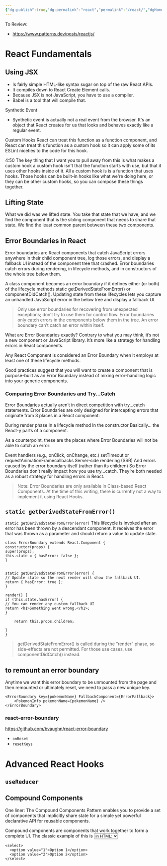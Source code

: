```yaml
---
{"dg-publish":true,"dg-permalink":"react","permalink":"/react/","dgHomeLink":true,"dgPassFrontmatter":false}
---
```





To Review:

- https://www.patterns.dev/posts/reactjs/

# React Fundamentals

## Using JSX

- Is fairly simple HTML-like syntax sugar on top of the raw React APIs.
- It compiles down to React Create Element calls.
- Because JSX is not JavaScript, you have to use a compiler.
- Babel is a tool that will compile that.

Synthetic Event

- Synthetic event is actually not a real event from the browser. It's an object that React creates for us that looks and behaves exactly like a regular event.

Custom Hooks
React can treat this function as a function component, and React can treat this function as a custom hook so it can apply some of its ESLint niceties to the code for this hook.

4:50 The key thing that I want you to pull away from this is what makes a custom hook a custom hook isn't that the function starts with use, but that it uses other hooks inside of it. All a custom hook is is a function that uses hooks. Those hooks can be built-in hooks like what we're doing here, or they can be other custom hooks, so you can compose these things together.

## Lifting State

What we did was we lifted state. You take that state that we have, and we find the component that is the sibling component that needs to share that state. We find the least common parent between these two components.

## Error Boundaries in React

Error boundaries are React components that catch JavaScript errors anywhere in their child component tree, log those errors, and display a fallback UI instead of the component tree that crashed. Error boundaries catch errors during rendering, in lifecycle methods, and in constructors of the whole tree below them.

A class component becomes an error boundary if it defines either (or both) of the lifecycle methods static getDerivedStateFromError() or componentDidCatch(). Updating state from these lifecycles lets you capture an unhandled JavaScript error in the below tree and display a fallback UI.

> Only use error boundaries for recovering from unexpected exceptions; don’t try to use them for control flow.
> Error boundaries only catch errors in the components below them in the tree. An error boundary can’t catch an error within itself.

What are Error Boundaries exactly? Contrary to what you may think, it’s not a new component or JavaScript library. It’s more like a strategy for handling errors in React components.

Any React Component is considered an Error Boundary when it employs at least one of these lifecycle methods.

Good practices suggest that you will want to create a component that is purpose-built as an Error Boundary instead of mixing error-handling logic into your generic components.

### Comparing Error Boundaries and Try...Catch

Error Boundaries actually aren’t in direct competition with try...catch statements. Error Boundaries are only designed for intercepting errors that originate from 3 places in a React component:

During render phase
In a lifecycle method
In the constructor
Basically… the React-y parts of a component.

As a counterpoint, these are the places where Error Boundaries will not be able to catch an error:

Event handlers (e.g., onClick, onChange, etc.)
setTimeout or requestAnimationFramecallbacks
Server-side rendering (SSR)
And errors caused by the error boundary itself (rather than its children)
So Error Boundaries don’t really impact how you use try...catch. They’re both needed as a robust strategy for handling errors in React.

> Note: Error Boundaries are only available in Class-based React Components. At the time of this writing, there is currently not a way to implement it using React Hooks.

## `static getDerivedStateFromError()`

`static getDerivedStateFromError(error)`
This lifecycle is invoked after an error has been thrown by a descendant component. It receives the error that was thrown as a parameter and should return a value to update state.

```
class ErrorBoundary extends React.Component {
constructor(props) {
super(props);
this.state = { hasError: false };
}


static getDerivedStateFromError(error) {
// Update state so the next render will show the fallback UI.
return { hasError: true };
}

render() {
if (this.state.hasError) {
// You can render any custom fallback UI
return <h1>Something went wrong.</h1>;
}

    return this.props.children;

}
}
```

> getDerivedStateFromError() is called during the “render” phase, so side-effects are not permitted. For those use cases, use componentDidCatch() instead.

## to remount an error boundary

Anytime we want this error boundary to be unmounted from the page and then remounted or ultimately reset, we need to pass a new unique key.

```
<ErrorBoundary key={pokemonName} FallbackComponent={ErrorFallback}>
    <PokemonInfo pokemonName={pokemonName} />
</ErrorBoundary>
```

### react-error-boundary

https://github.com/bvaughn/react-error-boundary

- `onReset`
- `resetKeys`

# Advanced React Hooks

## `useReducer`

## Compound Components

One liner: The Compound Components Pattern enables you to provide a set of components that implicitly share state for a simple yet powerful declarative API for reusable components.

Compound components are components that work together to form a complete UI. The classic example of this is <select> and <option> in HTML:

```
<select>
  <option value="1">Option 1</option>
  <option value="2">Option 2</option>
</select>

```